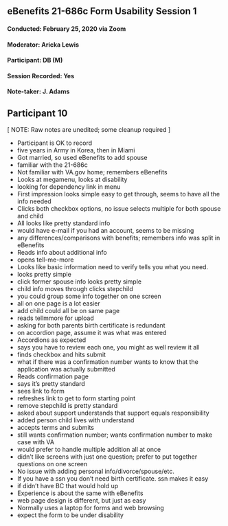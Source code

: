## eBenefits 21-686c Form Usability Session 1
#### Conducted: February 25, 2020 via Zoom
#### Moderator: Aricka Lewis
#### Participant: DB (M)
#### Session Recorded: Yes
#### Note-taker: J. Adams
## Participant 10

[ NOTE: Raw notes are unedited; some cleanup required ]

 - Participant is OK to record
 - five years in Army in Korea, then in Miami
 - Got married, so used eBenefits to add spouse
 - familiar with the 21-686c
 - Not familiar with VA.gov home; remembers eBenefits
 - Looks at megamenu, looks at disability
 - looking for dependency link in menu
 - First impression looks simple easy to get through, seems to have all the info needed
 - Clicks both checkbox options, no issue selects multiple for both spouse and child
 - All looks like pretty standard info
 - would have e-mail if you had an account, seems to be missing
 - any differences/comparisons with benefits; remembers info was split in eBenefits
 - Reads info about additional info
 - opens tell-me-more
 - Looks like basic information need to verify tells you what you need.
 - looks pretty simple
 - click former spouse info looks pretty simple
 - child info moves through clicks stepchild
 - you could group some info together on one screen
 - all on one page is a lot easier
 - add child could all be on same page
 - reads tellmmore for upload
 - asking for both parents birth certificate is redundant
 - on accordion page, assume it was what was entered
 - Accordions as expected
 - says you have to review each one, you might as well review it all
 - finds checkbox and hits submit
 - what if there was a confirmation number wants to know that the application was actually submitted
 - Reads confirmation page
 - says it’s pretty standard
 - sees link to form 
 - refreshes link to get to form starting point
 - remove stepchild is pretty standard
 - asked about support understands that support equals responsibility
 - added person child lives with understand 
 - accepts terms and submits
 - still wants confirmation number; wants confirmation number to make case with VA
 - would prefer to handle multiple addition all at once
 - didn’t like screens with just one question; prefer to put together questions on one screen
 - No issue with adding personal info/divorce/spouse/etc.
 - If you have a ssn you don’t need birth certificate. ssn makes it easy
 - if didn’t have BC that would hold up
 - Experience is about the same with eBenefits
 - web page design is different, but just as easy
 - Normally uses a laptop for forms and web browsing
 - expect the form to be under disability

